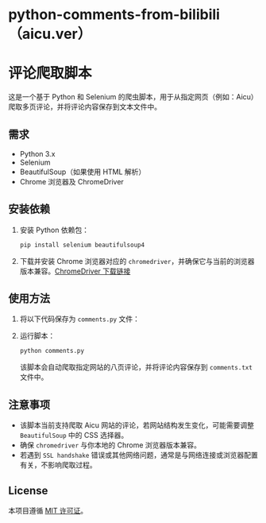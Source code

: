 # python-comments-from-bilibili（aicu.ver）
# 评论爬取脚本
这是一个基于 Python 和 Selenium 的爬虫脚本，用于从指定网页（例如：Aicu）爬取多页评论，并将评论内容保存到文本文件中。

## 需求
- Python 3.x
- Selenium
- BeautifulSoup（如果使用 HTML 解析）
- Chrome 浏览器及 ChromeDriver

## 安装依赖

1. 安装 Python 依赖包：
   ```bash
   pip install selenium beautifulsoup4
   ```

2. 下载并安装 Chrome 浏览器对应的 `chromedriver`，并确保它与当前的浏览器版本兼容。[ChromeDriver 下载链接](https://sites.google.com/a/chromium.org/chromedriver/)

## 使用方法

1. 将以下代码保存为 `comments.py` 文件：


2. 运行脚本：
   ```bash
   python comments.py
   ```

   该脚本会自动爬取指定网站的八页评论，并将评论内容保存到 `comments.txt` 文件中。

## 注意事项

- 该脚本当前支持爬取 Aicu 网站的评论，若网站结构发生变化，可能需要调整 `BeautifulSoup` 中的 CSS 选择器。
- 确保 `chromedriver` 与你本地的 Chrome 浏览器版本兼容。
- 若遇到 `SSL handshake` 错误或其他网络问题，通常是与网络连接或浏览器配置有关，不影响爬取过程。

## License

本项目遵循 [MIT 许可证](https://opensource.org/licenses/MIT)。
```
